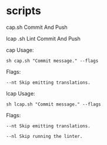 # scripts

cap.sh Commit And Push

lcap .sh Lint Commit And Push


cap Usage:

    sh cap.sh "Commit message." --flags
    
Flags:

    --nt Skip emitting translations.


lcap Usage:

    sh lcap.sh "Commit message." --flags

Flags:

    --nt Skip emitting translations.
    
    --nl Skip running the linter.
